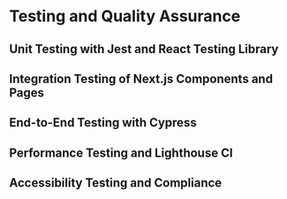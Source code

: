 # Testing and Quality Assurance

## Unit Testing with Jest and React Testing Library

## Integration Testing of Next.js Components and Pages

## End-to-End Testing with Cypress

## Performance Testing and Lighthouse CI

## Accessibility Testing and Compliance
